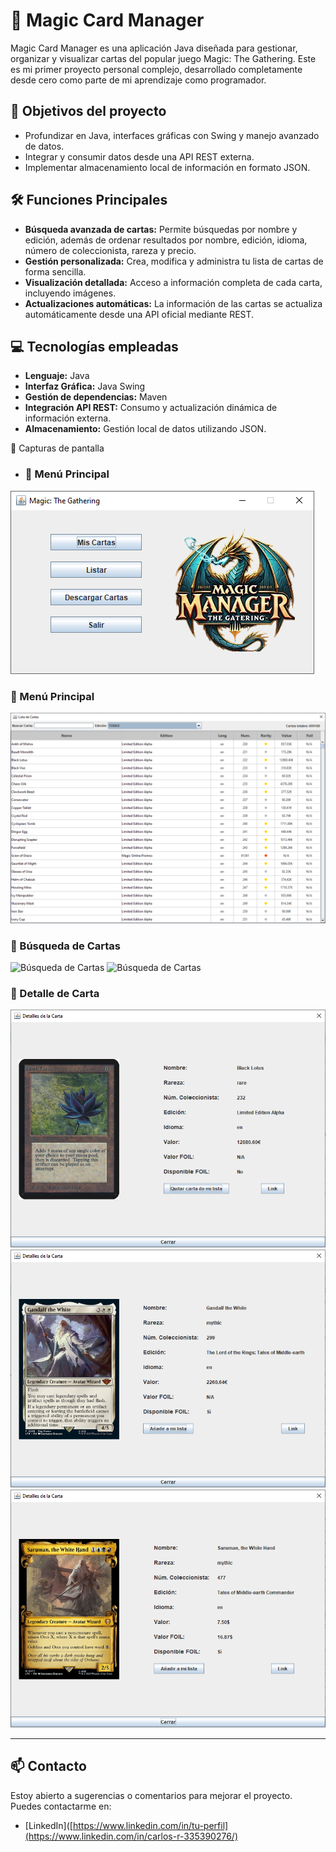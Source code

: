 # 🚀 Magic Card Manager

Magic Card Manager es una aplicación Java diseñada para gestionar, organizar y visualizar cartas del popular juego Magic: The Gathering.
Este es mi primer proyecto personal complejo, desarrollado completamente desde cero como parte de mi aprendizaje como programador.
## 🎯 Objetivos del proyecto

- Profundizar en Java, interfaces gráficas con Swing y manejo avanzado de datos.
- Integrar y consumir datos desde una API REST externa.
- Implementar almacenamiento local de información en formato JSON.

## 🛠️ Funciones Principales

- **Búsqueda avanzada de cartas:** Permite búsquedas por nombre y edición, además de ordenar resultados por nombre, edición, idioma, número de coleccionista, rareza y precio.
- **Gestión personalizada:** Crea, modifica y administra tu lista de cartas de forma sencilla.
- **Visualización detallada:** Acceso a información completa de cada carta, incluyendo imágenes.
- **Actualizaciones automáticas:** La información de las cartas se actualiza automáticamente desde una API oficial mediante REST.

## 💻 Tecnologías empleadas

- **Lenguaje:** Java
- **Interfaz Gráfica:** Java Swing
- **Gestión de dependencias:** Maven
- **Integración API REST:** Consumo y actualización dinámica de información externa.
- **Almacenamiento:** Gestión local de datos utilizando JSON.

📸 Capturas de pantalla

- ### 🔹 Menú Principal
![Menú Principal](screenshots/menu_principal.png)

### 🔹 Menú Principal
![Menú Principal](screenshots/busqueda_todas.png)

### 🔹 Búsqueda de Cartas
![Búsqueda de Cartas](busqueda_edicion.png)
![Búsqueda de Cartas](busqueda_nombre.png)

### 🔹 Detalle de Carta
![Detalle de Carta](screenshots/carta1.png)
![Detalle de Carta](screenshots/carta2.png)
![Detalle de Carta](screenshots/carta3.png)

---

## 📫 Contacto
Estoy abierto a sugerencias o comentarios para mejorar el proyecto. Puedes contactarme en:  
- [LinkedIn]([https://www.linkedin.com/in/tu-perfil](https://www.linkedin.com/in/carlos-r-335390276/)
